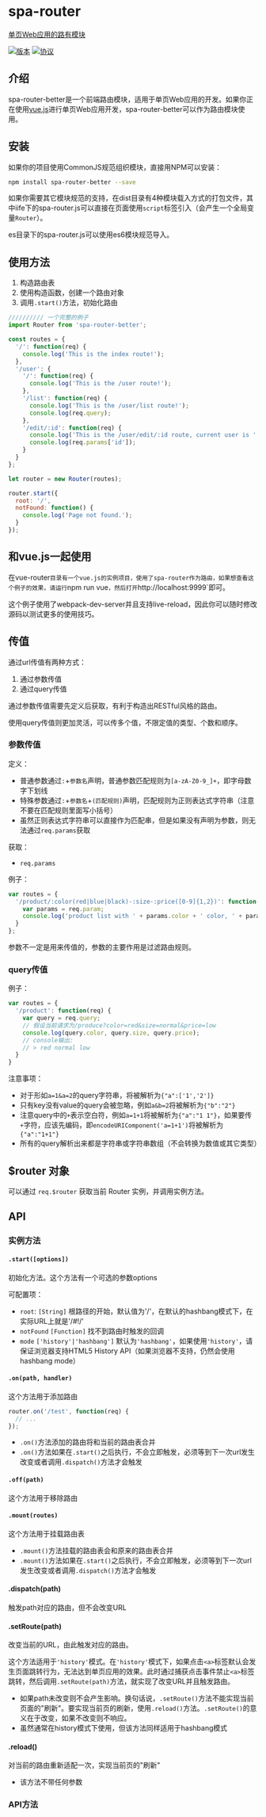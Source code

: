 # spa-router

[单页Web应用的路有模块](http://zcoding.github.io/spa-router)

[![版本](https://img.shields.io/npm/v/spa-router-better.svg?style=flat-square "版本")](https://www.npmjs.com/package/spa-router-better)
[![协议](https://img.shields.io/npm/l/spa-router-better.svg?style=flat-square "协议")](./LICENSE)

## 介绍

spa-router-better是一个前端路由模块，适用于单页Web应用的开发。如果你正在使用[vue.js](https://github.com/vuejs/vue)进行单页Web应用开发，spa-router-better可以作为路由模块使用。

## 安装

如果你的项目使用CommonJS规范组织模块，直接用NPM可以安装：

```bash
npm install spa-router-better --save
```

如果你需要其它模块规范的支持，在dist目录有4种模块载入方式的打包文件，其中iife下的spa-router.js可以直接在页面使用`script`标签引入（会产生一个全局变量`Router`）。

es目录下的spa-router.js可以使用es6模块规范导入。

## 使用方法

1. 构造路由表
2. 使用构造函数，创建一个路由对象
3. 调用`.start()`方法，初始化路由

```javascript
////////// 一个完整的例子
import Router from 'spa-router-better';

const routes = {
  '/': function(req) {
    console.log('This is the index route!');
  },
  '/user': {
    '/': function(req) {
      console.log('This is the /user route!');
    },
    '/list': function(req) {
      console.log('This is the /user/list route!');
      console.log(req.query);
    },
    '/edit/:id': function(req) {
      console.log('This is the /user/edit/:id route, current user is ' + req.params.id);
      console.log(req.params['id']);
    }
  }
};

let router = new Router(routes);

router.start({
  root: '/',
  notFound: function() {
    console.log('Page not found.');
  }
});
```

## 和vue.js一起使用

在vue-router`目录有一个vue.js的实例项目，使用了spa-router作为路由，如果想查看这个例子的效果，请运行`npm run vue`，然后打开`http://localhost:9999`即可。

这个例子使用了webpack-dev-server并且支持live-reload，因此你可以随时修改源码以测试更多的使用技巧。

## 传值

通过url传值有两种方式：

1. 通过参数传值
2. 通过query传值

通过参数传值需要先定义后获取，有利于构造出RESTful风格的路由。

使用query传值则更加灵活，可以传多个值，不限定值的类型、个数和顺序。

### 参数传值

定义：
+ 普通参数通过`:`+`参数名`声明，普通参数匹配规则为`[a-zA-Z0-9_]+`，即字母数字下划线
+ 特殊参数通过`:`+`参数名`+`(匹配规则)`声明，匹配规则为正则表达式字符串（注意不要在匹配规则里面写小括号）
+ 虽然正则表达式字符串可以直接作为匹配串，但是如果没有声明为参数，则无法通过`req.params`获取

获取：
+ `req.params`

例子：

```javascript
var routes = {
  '/product/:color(red|blue|black)-:size-:price([0-9]{1,2})': function(req) {
    var params = req.param;
    console.log('product list with ' + params.color + ' color, ' + params.size + ' size and ' + params.price + ' price');
  }
};
```

参数不一定是用来传值的，参数的主要作用是过滤路由规则。

### query传值

例子：

```javascript
var routes = {
  '/product': function(req) {
    var query = req.query;
    // 假设当前请求为/produce?color=red&size=normal&price=low
    console.log(query.color, query.size, query.price);
    // console输出:
    // > red normal low
  }
}
```

注意事项：
+ 对于形如`a=1&a=2`的query字符串，将被解析为`{"a":['1','2']}`
+ 只有key没有value的query会被忽略，例如`a&b=2`将被解析为`{"b":"2"}`
+ 注意query中的`+`表示空白符，例如`a=1+1`将被解析为`{"a":"1 1"}`，如果要传`+`字符，应该先编码，即`encodeURIComponent('a=1+1')`将被解析为`{"a":"1+1"}`
+ 所有的query解析出来都是字符串或字符串数组（不会转换为数值或其它类型）

## $router 对象

可以通过 `req.$router` 获取当前 Router 实例，并调用实例方法。

## API
### 实例方法
#### `.start([options])`

初始化方法。这个方法有一个可选的参数options

可配置项：
+ `root`: `[String]` 根路径的开始，默认值为'/'，在默认的hashbang模式下，在实际URL上就是'/#!/'
+ `notFound` `[Function]` 找不到路由时触发的回调
+ `mode` `['history'|'hashbang']` 默认为`'hashbang'`，如果使用`'history'`，请保证浏览器支持HTML5 History API（如果浏览器不支持，仍然会使用hashbang mode）

#### `.on(path, handler)`

这个方法用于添加路由

```javascript
router.on('/test', function(req) {
  // ...
});
```

+ `.on()`方法添加的路由将和当前的路由表合并
+ `.on()`方法如果在`.start()`之后执行，不会立即触发，必须等到下一次url发生改变或者调用`.dispatch()`方法才会触发

#### `.off(path)`

这个方法用于移除路由

#### `.mount(routes)`

这个方法用于挂载路由表

+ `.mount()`方法挂载的路由表会和原来的路由表合并
+ `.mount()`方法如果在`.start()`之后执行，不会立即触发，必须等到下一次url发生改变或者调用`.dispatch()`方法才会触发

#### .dispatch(path)

触发path对应的路由，但不会改变URL

#### .setRoute(path)

改变当前的URL，由此触发对应的路由。

这个方法适用于`'history'`模式。在`'history'`模式下，如果点击`<a>`标签默认会发生页面跳转行为，无法达到单页应用的效果。此时通过捕获点击事件禁止`<a>`标签跳转，然后调用`.setRoute(path)`方法，就实现了改变URL并且触发路由。

+ 如果path未改变则不会产生影响。换句话说，`.setRoute()`方法不能实现当前页面的"刷新"。要实现当前页的刷新，使用`.reload()`方法。`.setRoute()`的意义在于改变，如果不改变则不响应。
+ 虽然通常在history模式下使用，但该方法同样适用于hashbang模式

#### .reload()

对当前的路由重新适配一次，实现当前页的"刷新"

+ 该方法不带任何参数

### API方法
